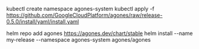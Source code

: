 kubectl create namespace agones-system
kubectl apply -f https://github.com/GoogleCloudPlatform/agones/raw/release-0.5.0/install/yaml/install.yaml

helm repo add agones https://agones.dev/chart/stable
helm install --name my-release --namespace agones-system agones/agones
